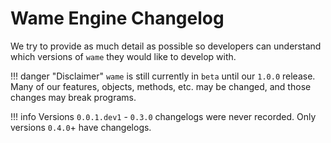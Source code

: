 # Wame Engine Changelog
We try to provide as much detail as possible so developers can understand which versions of `wame` they would like to develop with.

!!! danger "Disclaimer"
    `wame` is still currently in `beta` until our `1.0.0` release.
    Many of our features, objects, methods, etc. may be changed, and those changes may break programs.

!!! info
    Versions `0.0.1.dev1` - `0.3.0` changelogs were never recorded. Only versions `0.4.0`+ have changelogs.